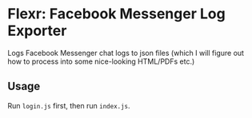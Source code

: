 # Flexr: **F**acebook Messenger **L**og **Ex**porte**r**

Logs Facebook Messenger chat logs to json files
(which I will figure out how to process into some nice-looking HTML/PDFs etc.)

## Usage
Run `login.js` first, then run `index.js`.

